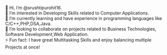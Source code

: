 👋 Hi, I’m @srushtipurohit16.<br>
👀 I’m interested in Developing Skills related to Computer Applications.<br>
🌱 I’m currently learning and have experience in programming languages like C/C++,PHP,DSA,Java.<br>
💞 I’m looking to collaborate on projects related to Business Technologies, Software Development,Web Application.<br>
⚡ Fun fact: I have great Multitasking Skills and enjoy balancing multiple Projects at once!<br>

<!---
srushtipurohit16/srushtipurohit16 is a ✨ special ✨ repository because its `README.md` (this file) appears on your GitHub profile.
You can click the Preview link to take a look at your changes.
--->

